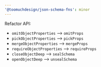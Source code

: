 ```yaml
---
'@toomuchdesign/json-schema-fns': minor
---
```


Refactor API:

- `omitObjectProperties` --> `omitProps`
- `pickObjectProperties` --> `pickProps`
- `mergeObjectProperties` --> `mergeProps`
- `requireObjectProperties` --> `requireProps`
- `closeObjectDeep` --> `sealSchema`
- `openObjectDeep` --> `unsealSchema`
